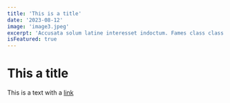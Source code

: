 ```yaml
---
title: 'This is a title'
date: '2023-08-12'
image: 'image3.jpeg'
excerpt: 'Accusata solum latine interesset indoctum. Fames class class impetus magna cursus volutpat percipit.'
isFeatured: true
---
```


# This a title

This is a text with a [link](https://google.com)
